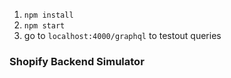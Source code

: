 1. ```npm install```
2. ```npm start```
3. go to ```localhost:4000/graphql``` to testout queries

### Shopify Backend Simulator
